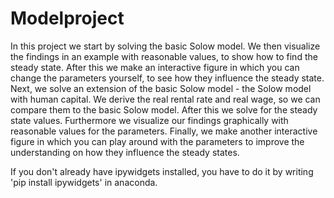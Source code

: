 # Modelproject

In this project we start by solving the basic Solow model. We then visualize the findings in an example with reasonable values, to show how to find the steady state. After this we make an interactive figure in which you can change the parameters yourself, to see how they influence the steady state.
Next, we solve an extension of the basic Solow model - the Solow model with human capital. We derive the real rental rate and real wage, so we can compare them to the basic Solow model. After this we solve for the steady state values. Furthermore we visualize our findings graphically with reasonable values for the parameters. Finally, we make another interactive figure in which you can play around with the parameters to improve the understanding on how they influence the steady states.

If you don't already have ipywidgets installed, you have to do it by writing 'pip install ipywidgets' in anaconda.
